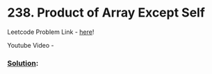 # 238. Product of Array Except Self

Leetcode Problem Link - [here](https://leetcode.com/problems/product-of-array-except-self/description/?envType=study-plan-v2&envId=top-100-liked)!

Youtube Video - 

### [Solution]():

```cpp


```